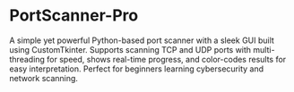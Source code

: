 # PortScanner-Pro
A simple yet powerful Python-based port scanner with a sleek GUI built using CustomTkinter. Supports scanning TCP and UDP ports with multi-threading for speed, shows real-time progress, and color-codes results for easy interpretation. Perfect for beginners learning cybersecurity and network scanning.
